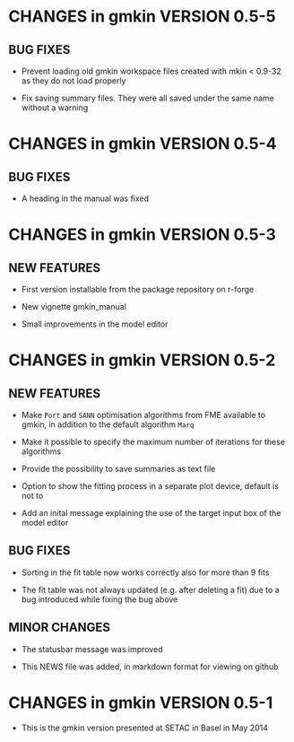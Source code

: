 # CHANGES in gmkin VERSION 0.5-5

## BUG FIXES

- Prevent loading old gmkin workspace files created with mkin < 0.9-32 as they do not load properly

- Fix saving summary files. They were all saved under the same name without a warning

# CHANGES in gmkin VERSION 0.5-4

## BUG FIXES

- A heading in the manual was fixed

# CHANGES in gmkin VERSION 0.5-3

## NEW FEATURES

- First version installable from the package repository on r-forge

- New vignette gmkin_manual

- Small improvements in the model editor

# CHANGES in gmkin VERSION 0.5-2

## NEW FEATURES

- Make `Port` and `SANN` optimisation algorithms from FME available to gmkin, in addition to the default algorithm `Marq`

- Make it possible to specify the maximum number of iterations for these algorithms

- Provide the possibility to save summaries as text file

- Option to show the fitting process in a separate plot device, default is not to

- Add an inital message explaining the use of the target input box of the model editor 

## BUG FIXES

- Sorting in the fit table now works correctly also for more than 9 fits

- The fit table was not always updated (e.g. after deleting a fit) due to a bug introduced while fixing the bug above

## MINOR CHANGES

- The statusbar message was improved

- This NEWS file was added, in markdown format for viewing on github

# CHANGES in gmkin VERSION 0.5-1

- This is the gmkin version presented at SETAC in Basel in May 2014

